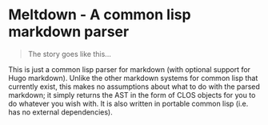 # Meltdown - A common lisp markdown parser
> The story goes like this...

This is just a common lisp parser for markdown (with optional support for Hugo markdown). Unlike the other markdown systems for common lisp that currently exist, this makes no assumptions about what to do with the parsed markdown; it simply returns the AST in the form of CLOS objects for you to do whatever you wish with. It is also written in portable common lisp (i.e. has no external dependencies).

